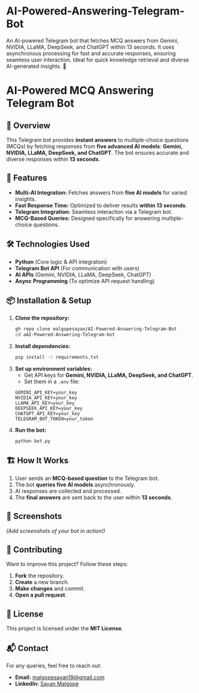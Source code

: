 # AI-Powered-Answering-Telegram-Bot
An AI-powered Telegram bot that fetches MCQ answers from Gemini, NVIDIA, LLaMA, DeepSeek, and ChatGPT within 13 seconds. It uses asynchronous processing for fast and accurate responses, ensuring seamless user interaction. Ideal for quick knowledge retrieval and diverse AI-generated insights. 🚀
# AI-Powered MCQ Answering Telegram Bot

## 📌 Overview
This Telegram bot provides **instant answers** to multiple-choice questions (MCQs) by fetching responses from **five advanced AI models**: 
**Gemini, NVIDIA, LLaMA, DeepSeek, and ChatGPT**. The bot ensures accurate and diverse responses within **13 seconds**.

## 🚀 Features
- **Multi-AI Integration:** Fetches answers from **five AI models** for varied insights.
- **Fast Response Time:** Optimized to deliver results **within 13 seconds**.
- **Telegram Integration:** Seamless interaction via a Telegram bot.
- **MCQ-Based Queries:** Designed specifically for answering multiple-choice questions.

## 🛠️ Technologies Used
- **Python** (Core logic & API integration)
- **Telegram Bot API** (For communication with users)
- **AI APIs** (Gemini, NVIDIA, LLaMA, DeepSeek, ChatGPT)
- **Async Programming** (To optimize API request handling)

## 📦 Installation & Setup
1. **Clone the repository:**  
   ```sh
   gh repo clone malgopesayan/AI-Powered-Answering-Telegram-Bot
   cd aAI-Powered-Answering-Telegram-bot
   ```
2. **Install dependencies:**  
   ```sh
   pip install -r requirements.txt
   ```
3. **Set up environment variables:**  
   - Get API keys for **Gemini, NVIDIA, LLaMA, DeepSeek, and ChatGPT**.
   - Set them in a `.env` file:
   ```env
   GEMINI_API_KEY=your_key
   NVIDIA_API_KEY=your_key
   LLAMA_API_KEY=your_key
   DEEPSEEK_API_KEY=your_key
   CHATGPT_API_KEY=your_key
   TELEGRAM_BOT_TOKEN=your_token
   ```
4. **Run the bot:**  
   ```sh
   python bot.py
   ```

## 🏗️ How It Works
1. User sends an **MCQ-based question** to the Telegram bot.
2. The bot **queries five AI models** asynchronously.
3. AI responses are collected and processed.
4. The **final answers** are sent back to the user within **13 seconds**.

## 📸 Screenshots
*(Add screenshots of your bot in action!)*

## 🤝 Contributing
Want to improve this project? Follow these steps:
1. **Fork** the repository.
2. **Create** a new branch.
3. **Make changes** and commit.
4. **Open a pull request**.

## 📜 License
This project is licensed under the **MIT License**.

## 📬 Contact
For any queries, feel free to reach out:
- **Email:** malgopesayan19@gmail.com  
- **LinkedIn:** [Sayan Malgope](https://www.linkedin.com/in/malgopesayan/)
